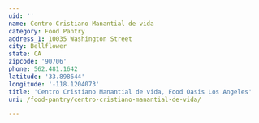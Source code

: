 ```yaml
---
uid: ''
name: Centro Cristiano Manantial de vida
category: Food Pantry
address_1: 10035 Washington Street
city: Bellflower
state: CA
zipcode: '90706'
phone: 562.481.1642
latitude: '33.898644'
longitude: '-118.1204073'
title: 'Centro Cristiano Manantial de vida, Food Oasis Los Angeles'
uri: /food-pantry/centro-cristiano-manantial-de-vida/

---
```

